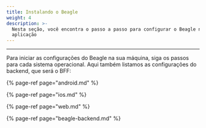 ```yaml
---
title: Instalando o Beagle
weight: 4
description: >-
  Nesta seção, você encontra o passo a passo para configurar o Beagle na sua
  aplicação
---
```


---

Para iniciar as configurações do Beagle na sua máquina, siga os passos para cada sistema operacional. Aqui também listamos as configurações do backend, que será o BFF:

{% page-ref page="android.md" %}

{% page-ref page="ios.md" %}

{% page-ref page="web.md" %}

{% page-ref page="beagle-backend.md" %}
